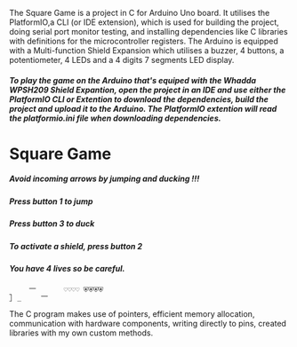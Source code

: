 The Square Game is a project in C for Arduino Uno board. 
It utilises the PlatformIO,a CLI (or IDE extension), which is used for building the project, doing serial port monitor testing, and installing dependencies like C libraries with definitions for the microcontroller registers. 
The Arduino is equipped with a Multi-function Shield Expansion which utilises a buzzer, 4 buttons, a potentiometer, 4 LEDs and a 4 digits 7 segments LED display.

##### To play the game on the Arduino that's equiped with the Whadda WPSH209 Shield Expantion, open the project in an IDE and use either the PlatformIO CLI or Extention to download the dependencies, build the project and upload it to the Arduino. The PlatformIO extention will read the platformio.ini file when downloading dependencies.

# Square Game
##### Avoid incoming arrows by jumping and ducking !!!
##### Press button 1 to jump
##### Press button 3 to duck
##### To activate a shield, press button 2

##### You have 4 lives so be careful.

```
     ⎻       ♡♡♡♡ ⛨⛨⛨⛨
⃞  _     ⎻   
```

The C program makes use of pointers, efficient memory allocation, communication with hardware components, writing directly to pins, created libraries with my own custom methods. 
